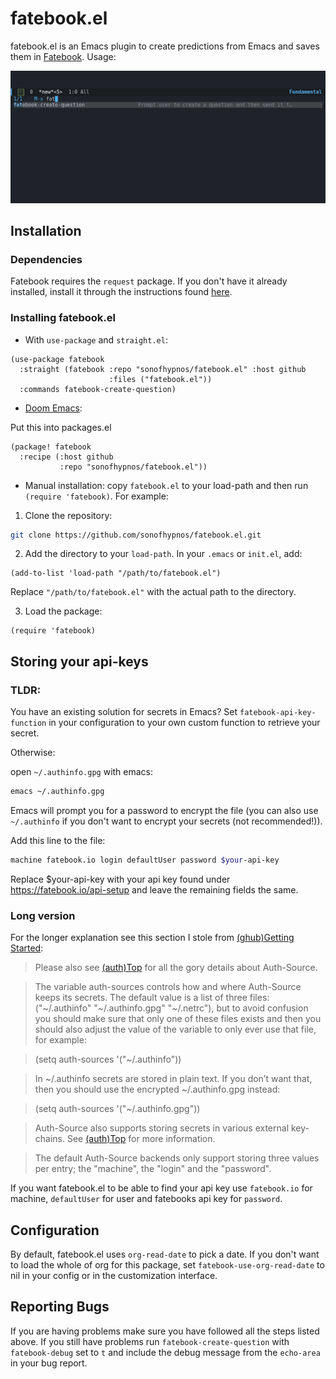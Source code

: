 # fatebook.el

fatebook.el is an Emacs plugin to create predictions from Emacs and saves them in [Fatebook](https://fatebook.io/). Usage:

![](assets/demo.gif)

## Installation 
### Dependencies

Fatebook requires the `request` package. If you don't have it already installed, install it through the instructions found [here](https://github.com/tkf/emacs-request).

### Installing fatebook.el

- With `use-package` and `straight.el`:
``` emacs-lisp
(use-package fatebook
  :straight (fatebook :repo "sonofhypnos/fatebook.el" :host github
                      :files ("fatebook.el"))
  :commands fatebook-create-question)
```


- [Doom Emacs](https://github.com/hlissner/doom-emacs):

Put this into packages.el
``` emacs-lisp
(package! fatebook
  :recipe (:host github
           :repo "sonofhypnos/fatebook.el"))
```

- Manual installation: copy `fatebook.el` to your load-path and then run `(require 'fatebook)`. For example:

1. Clone the repository:

```bash
git clone https://github.com/sonofhypnos/fatebook.el.git
```

2. Add the directory to your `load-path`. In your `.emacs` or `init.el`, add:

```elisp
(add-to-list 'load-path "/path/to/fatebook.el")
```

Replace `"/path/to/fatebook.el"` with the actual path to the directory.

3. Load the package:

```elisp
(require 'fatebook)
```


## Storing your api-keys


### TLDR: 
You have an existing solution for secrets in Emacs? Set `fatebook-api-key-function` in your configuration to your own custom function to retrieve your secret.

Otherwise:

open `~/.authinfo.gpg` with emacs:

``` sh
emacs ~/.authinfo.gpg
```

Emacs will prompt you for a password to encrypt the file (you can also use `~/.authinfo` if you don't want to encrypt your secrets (not recommended!)).

Add this line to the file:

``` sh
machine fatebook.io login defaultUser password $your-api-key
```

Replace $your-api-key with your api key found under https://fatebook.io/api-setup and leave the remaining fields the same.

### Long version


For the longer explanation see this section I stole from [(ghub)Getting Started](https://magit.vc/manual/ghub/Storing-a-Token.html):

> Please also see [(auth)Top](https://www.gnu.org/software/emacs/manual/html_node/auth/index.html#Top) for all the gory details about Auth-Source.

> The variable auth-sources controls how and where Auth-Source keeps its secrets. The default value is a list of three files: ("~/.authinfo" "~/.authinfo.gpg" "~/.netrc"), but to avoid confusion you should make sure that only one of these files exists and then you should also adjust the value of the variable to only ever use that file, for example:

> (setq auth-sources '("~/.authinfo"))

> In ~/.authinfo secrets are stored in plain text. If you don’t want that, then you should use the encrypted ~/.authinfo.gpg instead:

> (setq auth-sources '("~/.authinfo.gpg"))

> Auth-Source also supports storing secrets in various external key-chains. See [(auth)Top](https://www.gnu.org/software/emacs/manual/html_node/auth/index.html#Top) for more information. 

> The default Auth-Source backends only support storing three values per entry; the "machine", the "login" and the "password".

If you want fatebook.el to be able to find your api key use `fatebook.io` for machine, `defaultUser` for user and fatebooks api key for `password`.

## Configuration

By default, fatebook.el uses `org-read-date` to pick a date. If you don't want to load the whole of org for this package, set `fatebook-use-org-read-date` to nil in your config or in the customization interface.

## Reporting Bugs

If you are having problems make sure you have followed all the steps listed above. If you still have problems run `fatebook-create-question` with `fatebook-debug` set to `t` and include the debug message from the `echo-area` in your bug report.

